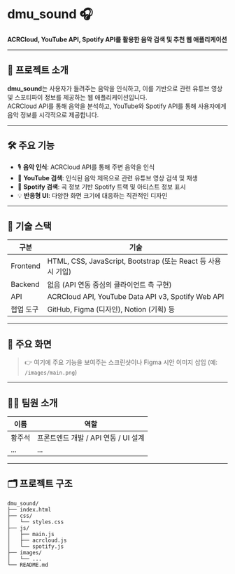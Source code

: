 # dmu_sound 🎧

**ACRCloud, YouTube API, Spotify API를 활용한 음악 검색 및 추천 웹 애플리케이션**

---

## 📌 프로젝트 소개

**dmu_sound**는 사용자가 들려주는 음악을 인식하고, 이를 기반으로 관련 유튜브 영상 및 스포티파이 정보를 제공하는 웹 애플리케이션입니다.  
ACRCloud API를 통해 음악을 분석하고, YouTube와 Spotify API를 통해 사용자에게 음악 정보를 시각적으로 제공합니다.

---

## 🛠️ 주요 기능

- 🎙️ **음악 인식**: ACRCloud API를 통해 주변 음악을 인식
- 🔎 **YouTube 검색**: 인식된 음악 제목으로 관련 유튜브 영상 검색 및 재생
- 🎵 **Spotify 검색**: 곡 정보 기반 Spotify 트랙 및 아티스트 정보 표시
- 💡 **반응형 UI**: 다양한 화면 크기에 대응하는 직관적인 디자인

---

## 📂 기술 스택

| 구분       | 기술                                                  |
|------------|-------------------------------------------------------|
| Frontend   | HTML, CSS, JavaScript, Bootstrap (또는 React 등 사용 시 기입) |
| Backend    | 없음 (API 연동 중심의 클라이언트 측 구현)             |
| API        | ACRCloud API, YouTube Data API v3, Spotify Web API   |
| 협업 도구  | GitHub, Figma (디자인), Notion (기획) 등              |

---

## 📸 주요 화면

> 👉 여기에 주요 기능을 보여주는 스크린샷이나 Figma 시안 이미지 삽입 (예: `/images/main.png`)

---

## 🧑‍💻 팀원 소개

| 이름       | 역할                |
|------------|---------------------|
| 황주석     | 프론트엔드 개발 / API 연동 / UI 설계 |
| ...        | ...                 |

---

## 🗂️ 프로젝트 구조

```plaintext
dmu_sound/
├── index.html
├── css/
│   └── styles.css
├── js/
│   ├── main.js
│   ├── acrcloud.js
│   └── spotify.js
├── images/
│   └── ...
└── README.md
